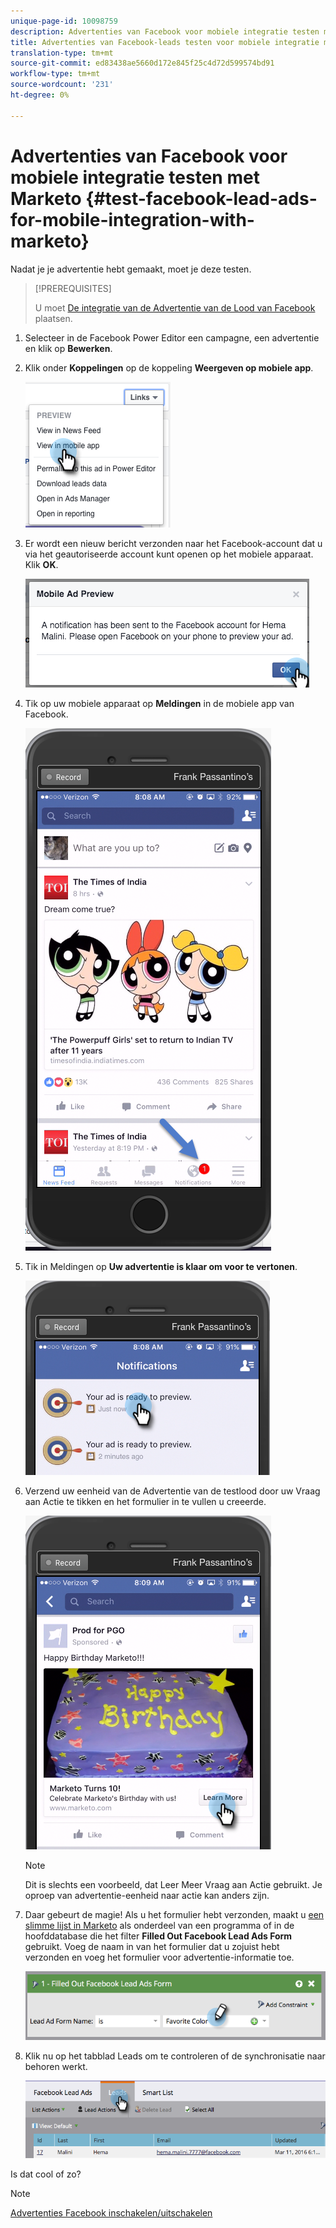 ```yaml
---
unique-page-id: 10098759
description: Advertenties van Facebook voor mobiele integratie testen met Marketo - Marketo Docs - Productdocumentatie
title: Advertenties van Facebook-leads testen voor mobiele integratie met Marketo
translation-type: tm+mt
source-git-commit: ed83438ae5660d172e845f25c4d72d599574bd91
workflow-type: tm+mt
source-wordcount: '231'
ht-degree: 0%

---
```



# Advertenties van Facebook voor mobiele integratie testen met Marketo {#test-facebook-lead-ads-for-mobile-integration-with-marketo}

Nadat je je advertentie hebt gemaakt, moet je deze testen.

>[!PREREQUISITES]
>
>U moet [De integratie van de Advertentie van de Lood van Facebook ](/help/marketo/product-docs/demand-generation/facebook/set-up-facebook-lead-ads.md) plaatsen.

1. Selecteer in de Facebook Power Editor een campagne, een advertentie en klik op **Bewerken**.

1. Klik onder **Koppelingen** op de koppeling **Weergeven op mobiele app**.

   ![](assets/image2016-5-13-15-3a2-3a38.png)

1. Er wordt een nieuw bericht verzonden naar het Facebook-account dat u via het geautoriseerde account kunt openen op het mobiele apparaat. Klik **OK**.

   ![](assets/image2016-3-11-8-3a35-3a7.png)

1. Tik op uw mobiele apparaat op **Meldingen** in de mobiele app van Facebook.

   ![](assets/image2016-3-11-8-3a38-3a35.png)

1. Tik in Meldingen op **Uw advertentie is klaar om voor te vertonen**.

   ![](assets/image2016-3-11-8-3a41-3a59.png)

1. Verzend uw eenheid van de Advertentie van de testlood door uw Vraag aan Actie te tikken en het formulier in te vullen u creeerde.

   ![](assets/image2016-3-11-8-3a52-3a20.png)

   >[!NOTE]
   >
   >Dit is slechts een voorbeeld, dat Leer Meer Vraag aan Actie gebruikt. Je oproep van advertentie-eenheid naar actie kan anders zijn.

1. Daar gebeurt de magie! Als u het formulier hebt verzonden, maakt u [een slimme lijst in Marketo](/help/marketo/product-docs/core-marketo-concepts/smart-lists-and-static-lists/creating-a-smart-list/create-a-smart-list.md) als onderdeel van een programma of in de hoofddatabase die het filter **Filled Out Facebook Lead Ads Form** gebruikt. Voeg de naam in van het formulier dat u zojuist hebt verzonden en voeg het formulier voor advertentie-informatie toe.

   ![](assets/image2016-3-11-8-3a59-3a34.png)

1. Klik nu op het tabblad Leads om te controleren of de synchronisatie naar behoren werkt.

   ![](assets/image2016-3-11-15-3a27-3a54.png)

Is dat cool of zo?

>[!NOTE]
>
>[Advertenties Facebook inschakelen/uitschakelen](/help/marketo/product-docs/demand-generation/facebook/set-up-facebook-lead-ads.md)
